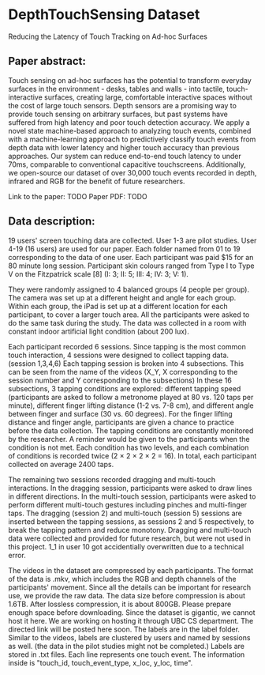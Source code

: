 # DepthTouchSensing Dataset
Reducing the Latency of Touch Tracking on Ad-hoc Surfaces

## Paper abstract: 
Touch sensing on ad-hoc surfaces has the potential to transform everyday surfaces in the environment - desks, tables and walls - into
tactile, touch-interactive surfaces, creating large, comfortable interactive spaces without the cost of large touch sensors. Depth sensors
are a promising way to provide touch sensing on arbitrary surfaces, but past systems have suffered from high latency and poor touch
detection accuracy. We apply a novel state machine-based approach to analyzing touch events, combined with a machine-learning
approach to predictively classify touch events from depth data with lower latency and higher touch accuracy than previous approaches.
Our system can reduce end-to-end touch latency to under 70ms, comparable to conventional capacitive touchscreens. Additionally, we
open-source our dataset of over 30,000 touch events recorded in depth, infrared and RGB for the benefit of future researchers.

Link to the paper: TODO
Paper PDF: TODO

## Data description:
19 users' screen touching data are collected. 
User 1-3 are pilot studies. User 4-19 (16 users) are used for our paper. Each folder named from 01 to 19 corresponding to the data of one user.
Each participant was paid $15 for an 80 minute long session. 
Participant skin colours ranged from Type I to Type V on the Fitzpatrick scale [8] (I: 3; II: 5; III: 4; IV: 3; V: 1). 

They were randomly assigned to 4 balanced groups (4 people per group). The camera was set up at a different height and angle for each group. 
Within each group, the iPad is set up at a different location for each participant, to cover a larger touch area. 
All the participants were asked to do the same task during the study. The data was collected in a room with constant indoor artificial light condition (about 200 lux).

Each participant recorded 6 sessions. Since tapping is the most common touch interaction, 4 sessions were designed to collect tapping data. (session 1,3,4,6)
Each tapping session is broken into 4 subsections. This can be seen from the name of the videos (X_Y, X corresponding to the session number and Y corresponding to the subsections)
In these 16 subsections, 3 tapping conditions are explored: different tapping speed (participants are asked to follow a metronome played at 80 vs. 120 taps per minute),
different finger lifting distance (1-2 vs. 7-8 cm), and different angle between finger and surface (30 vs. 60 degrees).
For the finger lifting distance and finger angle, participants are given a chance to practice before the data collection.
The tapping conditions are constantly monitored by the researcher. A reminder would be given to the participants
when the condition is not met. Each condition has two levels, and each combination of conditions is recorded twice
(2 × 2 × 2 × 2 = 16). In total, each participant collected on average 2400 taps. 

The remaining two sessions recorded dragging and multi-touch interactions. In the dragging session, participants were asked to draw lines in different
directions. In the multi-touch session, participants were asked to perform different multi-touch gestures including pinches and multi-finger taps. 
The dragging (session 2) and multi-touch (session 5) sessions are inserted between the tapping sessions, as
sessions 2 and 5 respectively, to break the tapping pattern and reduce monotony. Dragging and multi-touch data were
collected and provided for future research, but were not used in this project.
1_1 in user 10 got accidentially overwritten due to a technical error. 

The videos in the dataset are compressed by each participants. The format of the data is .mkv, which includes the RGB and depth channels of the participants' movement. Since all the details can be important for research use, we provide the raw data. The data size before compression is about 1.6TB. After lossless compression, it is about 800GB. Please prepare enough space before downloading. Since the dataset is gigantic, we cannot host it here. We are working on hosting it through UBC CS department. The directed link will be posted here soon.
The labels are in the label folder. Similar to the videos, labels are clustered by users and named by sessions as well. (the data in the pilot studies might not be completed.) Labels are stored in .txt files. Each line represents one touch event. The information inside is "touch_id, touch_event_type, x_loc, y_loc, time".
